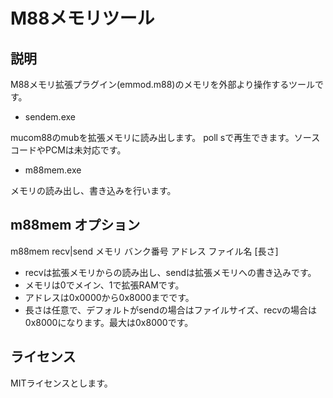# M88メモリツール

## 説明
M88メモリ拡張プラグイン(emmod.m88)のメモリを外部より操作するツールです。

* sendem.exe

mucom88のmubを拡張メモリに読み出します。
poll sで再生できます。ソースコードやPCMは未対応です。

* m88mem.exe

メモリの読み出し、書き込みを行います。

## m88mem オプション

m88mem recv|send メモリ バンク番号 アドレス ファイル名 [長さ]

* recvは拡張メモリからの読み出し、sendは拡張メモリへの書き込みです。
* メモリは0でメイン、1で拡張RAMです。
* アドレスは0x0000から0x8000までです。
* 長さは任意で、デフォルトがsendの場合はファイルサイズ、recvの場合は0x8000になります。最大は0x8000です。

## ライセンス

MITライセンスとします。


